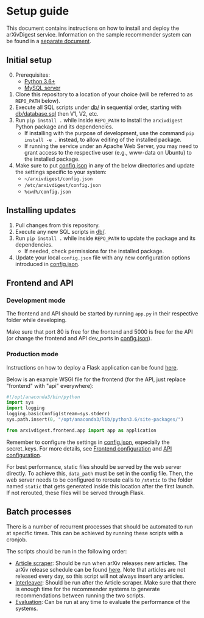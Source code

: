 # Setup guide

This document contains instructions on how to install and deploy the arXivDigest service.  Information on the sample recommender system can be found in a [separate document](sample/).


## Initial setup

  0. Prerequisites:
      * [Python 3.6+](https://www.python.org/downloads/)
      * [MySQL server](https://www.mysql.com/)
  1. Clone this repository to a location of your choice (will be referred to as `REPO_PATH` below).
  2. Execute all SQL scripts under [db/](db/) in sequential order, starting with [db/database.sql](db/database.sql) then V1, V2, etc.
  3. Run `pip install .` while inside `REPO_PATH` to install the `arxivdigest` Python package and its dependencies.
      * If installing with the purpose of development, use the command `pip install -e .` instead, to allow editing of the installed package.
      * If running the service under an Apache Web Server, you may need to grant access to the respective user (e.g., www-data on Ubuntu) to the installed package.
  4. Make sure to put [config.json](/config.json) in any of the below directories and update the settings specific to your system:
      * `~/arxivdigest/config.json`
      * `/etc/arxivdigest/config.json`
      * `%cwd%/config.json`


## Installing updates

  1. Pull changes from this repository.
  2. Execute any new SQL scripts in [db/](db/).
  3. Run `pip install .` while inside `REPO_PATH` to update the package and its dependencies.
      * If needed, check permissions for the installed package.
  4. Update your local `config.json` file with any new configuration options introduced in [config.json](/config.json).


## Frontend and API

### Development mode

The frontend and API should be started by running `app.py` in their respective folder while developing.

Make sure that port 80 is free for the frontend and 5000 is free for the API (or change the frontend and API dev_ports in [config.json](/config.json)).


### Production mode

Instructions on how to deploy a Flask application can be found [here](http://flask.pocoo.org/docs/0.12/deploying/).

Below is an example WSGI file for the frontend (for the API, just replace "frontend" with "api" everywhere):

```py
#!/opt/anaconda3/bin/python
import sys
import logging
logging.basicConfig(stream=sys.stderr)
sys.path.insert(0, "/opt/anaconda3/lib/python3.6/site-packages/")

from arxivdigest.frontend.app import app as application
```

Remember to configure the settings in [config.json](config.json), especially the secret_keys. For more details, see [Frontend configuration](arxivdigest/frontend/README.md#configurations) and [API configuration](arxivdigest/api/README.md#configurations).

For best performance, static files should be served by the web server directly. To achieve this, `data_path` must be set in the config file. Then, the web server needs to be configured to reroute calls to `/static` to the folder named `static` that gets generated inside this location after the first launch. If not rerouted, these files will be served through Flask.


## Batch processes

There is a number of recurrent processes that should be automated to run at specific times.  This can be achieved by running these scripts with a cronjob.

The scripts should be run in the following order:

  * [Article scraper](scraper/): Should be run when arXiv releases new articles. The arXiv release schedule can be found [here](https://arxiv.org/help/submit#availability).  Note that articles are not released every day, so this script will not always insert any articles.
  * [Interleaver](interleave/): Should be run after the Article scraper.  Make sure that there is enough time for the recommender systems to generate recommendations between running the two scripts.
  * [Evaluation](scripts/evaluation.py): Can be run at any time to evaluate the performance of the systems.
